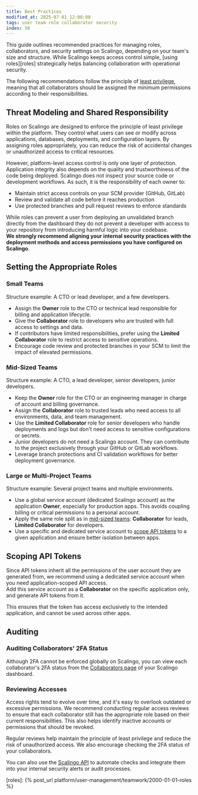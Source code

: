 ```yaml
---
title: Best Practices
modified_at: 2025-07-01 12:00:00
tags: user team role collaborator security
index: 50
---
```



This guide outlines recommended practices for managing roles, collaborators,
and security settings on Scalingo, depending on your team's size and structure.
While Scalingo keeps access control simple, [using roles][roles] strategically
helps balancing collaboration with operational security.

The following recommendations follow the principle of [least
privilege][least-privilege], meaning that all collaborators should be assigned
the minimum permissions according to their responsibilities.

## Threat Modeling and Shared Responsibility

Roles on Scalingo are designed to enforce the principle of least privilege
within the platform. They control what users can see or modify across
applications, databases, deployments, and configuration layers. By assigning
roles appropriately, you can reduce the risk of accidental changes or
unauthorized access to critical resources.

However, platform-level access control is only one layer of protection.
Application integrity also depends on the quality and trustworthiness of the
code being deployed. Scalingo does not inspect your source code or development
workflows. As such, it is the responsibility of each owner to:

- Maintain strict access controls on your SCM provider (GitHub, GitLab)
- Review and validate all code before it reaches production
- Use protected branches and pull request reviews to enforce standards

While roles can prevent a user from deploying an unvalidated branch directly
from the dashboard they do not prevent a developer with access to your
repository from introducing harmful logic into your codebase.\
**We strongly recommend aligning your internal security practices with the
deployment methods and access permissions you have configured on Scalingo**.


## Setting the Appropriate Roles

### Small Teams

Structure example: A CTO or lead developer, and a few developers.

- Assign the **Owner** role to the CTO or technical lead responsible for
  billing and application lifecycle.
- Give the **Collaborator** role to developers who are trusted with full access
  to settings and data.
- If contributors have limited responsibilities, prefer using the **Limited
  Collaborator** role to restrict access to sensitive operations.
- Encourage code review and protected branches in your SCM to limit the impact
  of elevated permissions.

### Mid-Sized Teams

Structure example: A CTO, a lead developer, senior developers, junior
developers.

- Keep the **Owner** role for the CTO or an engineering manager in charge of
  account and billing governance.
- Assign the **Collaborator** role to trusted leads who need access to all
  environments, data, and team management.
- Use the **Limited Collaborator** role for senior developers who handle
  deployments and logs but don't need access to sensitive configurations or
  secrets.
- Junior developers do not need a Scalingo account. They can contribute to the
  project exclusively through your GitHub or GitLab workflows.
- Leverage branch protections and CI validation workflows for better deployment
  governance.

### Large or Multi-Project Teams

Structure example: Several project teams and multiple environments.

- Use a global service account (dedicated Scalingo account) as the application
  **Owner**, especially for production apps. This avoids coupling billing or
  critical permissions to a personal account.
- Apply the same role split as in [mid-sized teams](#mid-sized-teams):
  **Collaborator** for leads, **Limited Collaborator** for developers.
- Use a specific and dedicated service account to [scope API tokens](#scoping-api-tokens)
  to a given application and ensure better isolation between apps.


## Scoping API Tokens

Since API tokens inherit all the permissions of the user account they are
generated from, we recommend using a dedicated service account when you need
application-scoped API access.\
Add this service account as a **Collaborator** on the specific application
only, and generate API tokens from it.

This ensures that the token has access exclusively to the intended application,
and cannot be used across other apps.


## Auditing

### Auditing Collaborators' 2FA Status

Although 2FA cannot be enforced globally on Scalingo, you can view each
collaborator's 2FA status from the [Collaborators page][dashboard-collab] of
your Scalingo dashboard.

### Reviewing Accesses

Access rights tend to evolve over time, and it's easy to overlook outdated or
excessive permissions. We recommend conducting regular access reviews to ensure
that each collaborator still has the appropriate role based on their current
responsibilities. This also helps identify inactive accounts or permissions
that should be revoked.

Regular reviews help maintain the principle of least privilege and reduce the
risk of unauthorized access. We also encourage checking the 2FA status of your
collaborators.

You can also use the [Scalingo API][api] to automate checks and integrate them
into your internal security alerts or audit processes.


[least-privilege]: https://en.wikipedia.org/wiki/Principle_of_least_privilege

[dashboard-collab]: https://dashboard.scalingo.com/collaborators
[api]: https://developers.scalingo.com

[roles]: {% post_url platform/user-management/teamwork/2000-01-01-roles %}
